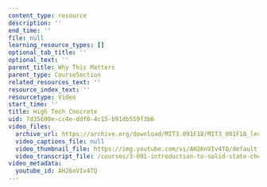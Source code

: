 ```yaml
---
content_type: resource
description: ''
end_time: ''
file: null
learning_resource_types: []
optional_tab_title: ''
optional_text: ''
parent_title: Why This Matters
parent_type: CourseSection
related_resources_text: ''
resource_index_text: ''
resourcetype: Video
start_time: ''
title: High Tech Concrete
uid: 7d35690e-cc4e-ddf0-4c15-b91db559f3b6
video_files:
  archive_url: https://archive.org/download/MIT3.091F18/MIT3_091F18_lec36_wtm_300k.mp4
  video_captions_file: null
  video_thumbnail_file: https://img.youtube.com/vi/AH26nVIv4TQ/default.jpg
  video_transcript_file: /courses/3-091-introduction-to-solid-state-chemistry-fall-2018/03418e2f24c2a0bdab47378596c0e495_AH26nVIv4TQ.pdf
video_metadata:
  youtube_id: AH26nVIv4TQ
---
```

